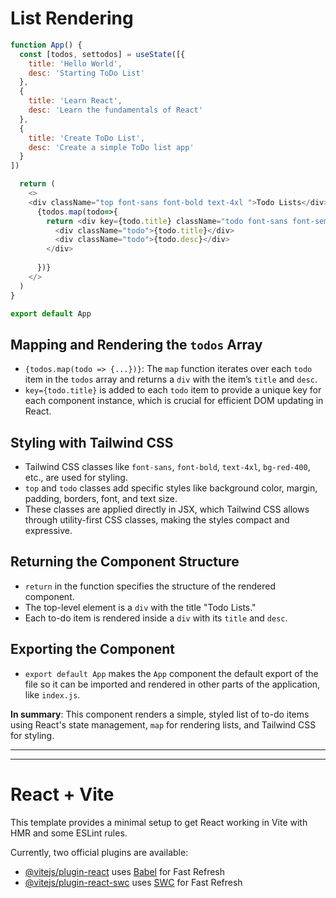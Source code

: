 # List Rendering
```javascript
function App() {
  const [todos, settodos] = useState([{
    title: 'Hello World',
    desc: 'Starting ToDo List'
  },
  {
    title: 'Learn React',
    desc: 'Learn the fundamentals of React'
  },
  {
    title: 'Create ToDo List',
    desc: 'Create a simple ToDo list app'
  }
])

  return (
    <>
    <div className="top font-sans font-bold text-4xl ">Todo Lists</div>
      {todos.map(todo=>{
        return <div key={todo.title} className="todo font-sans font-semibold bg-red-400 m-4 p-4 border-2 rounded-lg border-white-400 ">
          <div className="todo">{todo.title}</div>
          <div className="todo">{todo.desc}</div>
        </div>
        
      })}
    </>
  )
}

export default App
```
## Mapping and Rendering the `todos` Array
   - `{todos.map(todo => {...})}`: The `map` function iterates over each `todo` item in the `todos` array and returns a `div` with the item’s `title` and `desc`.
   - `key={todo.title}` is added to each `todo` item to provide a unique key for each component instance, which is crucial for efficient DOM updating in React.
   
## Styling with Tailwind CSS
   - Tailwind CSS classes like `font-sans`, `font-bold`, `text-4xl`, `bg-red-400`, etc., are used for styling.
   - `top` and `todo` classes add specific styles like background color, margin, padding, borders, font, and text size.
   - These classes are applied directly in JSX, which Tailwind CSS allows through utility-first CSS classes, making the styles compact and expressive.

## Returning the Component Structure
   - `return` in the function specifies the structure of the rendered component.
   - The top-level element is a `div` with the title "Todo Lists."
   - Each to-do item is rendered inside a `div` with its `title` and `desc`.

## Exporting the Component
   - `export default App` makes the `App` component the default export of the file so it can be imported and rendered in other parts of the application, like `index.js`.

**In summary**: This component renders a simple, styled list of to-do items using React's state management, `map` for rendering lists, and Tailwind CSS for styling.

---
---
# React + Vite

This template provides a minimal setup to get React working in Vite with HMR and some ESLint rules.

Currently, two official plugins are available:

- [@vitejs/plugin-react](https://github.com/vitejs/vite-plugin-react/blob/main/packages/plugin-react/README.md) uses [Babel](https://babeljs.io/) for Fast Refresh
- [@vitejs/plugin-react-swc](https://github.com/vitejs/vite-plugin-react-swc) uses [SWC](https://swc.rs/) for Fast Refresh
